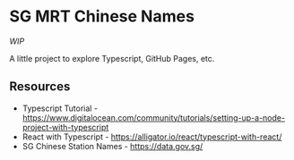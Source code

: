 # SG MRT Chinese Names

_WIP_

A little project to explore Typescript, GitHub Pages, etc.

## Resources
- Typescript Tutorial - https://www.digitalocean.com/community/tutorials/setting-up-a-node-project-with-typescript
- React with Typescript - https://alligator.io/react/typescript-with-react/
- SG Chinese Station Names - https://data.gov.sg/